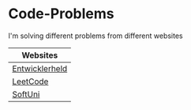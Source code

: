 # Code-Problems
I'm solving different problems from different websites

| Websites |
| ------------- |
| [Entwicklerheld](https://platform.entwicklerheld.de/publicprofile/e7c2a4487459eee3b8351b9c48f7977d)
| [LeetCode](https://leetcode.com/PhoenixMaster123/)
| [SoftUni](https://judge.softuni.org/Contests#!/List/ByCategory/255/Algorithms-Fundamentals-Exercises)
